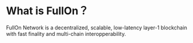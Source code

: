 # What is FullOn？


FullOn Network is a decentralized, scalable, low-latency layer-1 blockchain with fast finality and multi-chain interopperability.

